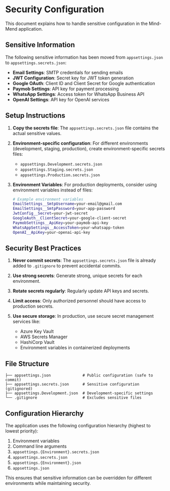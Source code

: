 # Security Configuration

This document explains how to handle sensitive configuration in the Mind-Mend application.

## Sensitive Information

The following sensitive information has been moved from `appsettings.json` to `appsettings.secrets.json`:

- **Email Settings**: SMTP credentials for sending emails
- **JWT Configuration**: Secret key for JWT token generation
- **Google OAuth**: Client ID and Client Secret for Google authentication
- **Paymob Settings**: API key for payment processing
- **WhatsApp Settings**: Access token for WhatsApp Business API
- **OpenAI Settings**: API key for OpenAI services

## Setup Instructions

1. **Copy the secrets file**: The `appsettings.secrets.json` file contains the actual sensitive values.

2. **Environment-specific configuration**: For different environments (development, staging, production), create environment-specific secrets files:
   - `appsettings.Development.secrets.json`
   - `appsettings.Staging.secrets.json`
   - `appsettings.Production.secrets.json`

3. **Environment Variables**: For production deployments, consider using environment variables instead of files:
   ```bash
   # Example environment variables
   EmailSettings__SmtpUsername=your-email@gmail.com
   EmailSettings__SmtpPassword=your-app-password
   JwtConfig__Secret=your-jwt-secret
   GoogleAuth__ClientSecret=your-google-client-secret
   PaymobSettings__ApiKey=your-paymob-api-key
   WhatsAppSettings__AccessToken=your-whatsapp-token
   OpenAI__ApiKey=your-openai-api-key
   ```

## Security Best Practices

1. **Never commit secrets**: The `appsettings.secrets.json` file is already added to `.gitignore` to prevent accidental commits.

2. **Use strong secrets**: Generate strong, unique secrets for each environment.

3. **Rotate secrets regularly**: Regularly update API keys and secrets.

4. **Limit access**: Only authorized personnel should have access to production secrets.

5. **Use secure storage**: In production, use secure secret management services like:
   - Azure Key Vault
   - AWS Secrets Manager
   - HashiCorp Vault
   - Environment variables in containerized deployments

## File Structure

```
├── appsettings.json              # Public configuration (safe to commit)
├── appsettings.secrets.json      # Sensitive configuration (gitignored)
├── appsettings.Development.json  # Development-specific settings
└── .gitignore                    # Excludes sensitive files
```

## Configuration Hierarchy

The application uses the following configuration hierarchy (highest to lowest priority):
1. Environment variables
2. Command line arguments
3. `appsettings.{Environment}.secrets.json`
4. `appsettings.secrets.json`
5. `appsettings.{Environment}.json`
6. `appsettings.json`

This ensures that sensitive information can be overridden for different environments while maintaining security. 